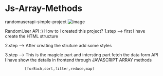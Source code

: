 # Js-Array-Methods
randomuserapi-simple-project
![image](https://user-images.githubusercontent.com/77107104/122565897-9761ad00-d064-11eb-8141-ec554f247939.png)

RandomUser API :)
How to I created this project? 
  1.step --> first I have create the HTML structure 
  
  2.step --> After creating the struture add some styles
  
  3.step --> This is the magicle part and intersting part fetch the data form API 
             I have show the details in frontend through JAVASCRIPT ARRAY methods
             
             [forEach,sort,filter,reduce,map]
